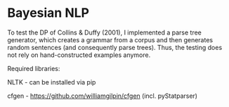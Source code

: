 # Bayesian NLP

To test the DP of Collins & Duffy (2001), I implemented a parse tree generator, which creates a grammar from a corpus and then generates random sentences (and consequently parse trees). Thus, the testing does not rely on hand-constructed examples anymore.

Required libraries: 

NLTK - can be installed via pip

cfgen - https://github.com/williamgilpin/cfgen (incl. pyStatparser)
